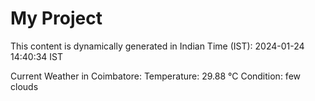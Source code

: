 # My Project

This content is dynamically generated in Indian Time (IST): 2024-01-24 14:40:34 IST


Current Weather in Coimbatore:
Temperature: 29.88 °C
Condition: few clouds

